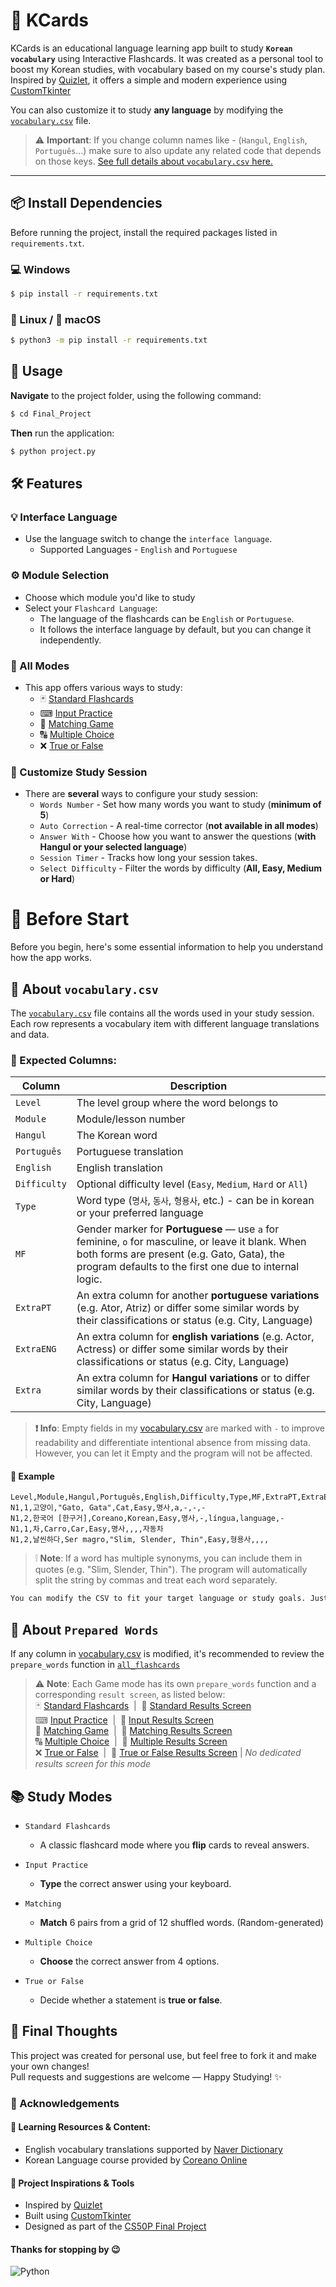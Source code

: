 # 🧠 KCards

KCards is an educational language learning app built to study **`Korean vocabulary`** using Interactive Flashcards. It was created as a personal tool to boost my Korean studies, with vocabulary based on my course's study plan. Inspired by [Quizlet](https://quizlet.com), it offers a simple and modern experience using [CustomTkinter](https://github.com/TomSchimansky/CustomTkinter)

You can also customize it to study **any language** by modifying the [`vocabulary.csv`](vocabulary.csv) file.  
> ⚠️ **Important**: If you change column names like - (`Hangul`, `English`, `Português`...) make sure to also update any related code that depends on those keys.
> [See full details about `vocabulary.csv` here.](#-about-vocabularycsv)

---

## 📦 Install Dependencies

Before running the project, install the required packages listed in `requirements.txt`.

### 💻 Windows

```bash
$ pip install -r requirements.txt
```

### 🐧 Linux / 🍎 macOS

```bash
$ python3 -m pip install -r requirements.txt
```

## 🔧 Usage

**Navigate** to the project folder, using the following command:

```bash
$ cd Final_Project
```

**Then** run the application:

```bash
$ python project.py
```

## 🛠 Features

### 💡 Interface Language
- Use the language switch to change the `interface language`.
  - Supported Languages - `English` and `Portuguese`

### ⚙ Module Selection
- Choose which module you'd like to study
- Select your `Flashcard Language`:
  - The language of the flashcards can be `English` or `Portuguese`.
  - It follows the interface language by default, but you can change it independently.
 
### 🧠 All Modes
- This app offers various ways to study:
  - 🃏 [Standard Flashcards](#-study-modes)
  - ⌨ [Input Practice](#-study-modes)
  - 🎯 [Matching Game](#-study-modes)
  - 🔠 [Multiple Choice](#-study-modes)
  - ❌ [True or False](#-study-modes)

### 🌌 Customize Study Session
- There are **several** ways to configure your study session:
  - `Words Number` - Set how many words you want to study (**minimum of 5**)
  - `Auto Correction` - A real-time corrector (**not available in all modes**)
  - `Answer With` - Choose how you want to answer the questions (**with Hangul or your selected language**)
  - `Session Timer` - Tracks how long your session takes.
  - `Select Difficulty` - Filter the words by difficulty (**All, Easy, Medium or Hard**)  

  
# 🛑 Before Start
Before you begin, here's some essential information to help you understand how the app works.

## 📃 About `vocabulary.csv`
The [`vocabulary.csv`](vocabulary.csv) file contains all the words used in your study session. Each row represents a vocabulary item with different language translations and data.

### 🧱 Expected Columns:

| Column     | Description                                                                 |
|------------|-----------------------------------------------------------------------------|
| `Level`    | The level group where the word belongs to                                     |
| `Module`   | Module/lesson number                                                        |
| `Hangul`   | The Korean word                                                             |
| `Português`  | Portuguese translation                                                    |
| `English`| English translation                                                  |
| `Difficulty`| Optional difficulty level (`Easy`, `Medium`, `Hard` or `All`)                                                                                     |
| `Type`     | Word type (`명사`, `동사`, `형용사`, etc.) - can be in korean or your preferred language                                                   |
| `MF`       | Gender marker for **Portuguese** — use `a` for feminine, `o` for masculine, or leave it blank. When both forms are present (e.g. Gato, Gata), the program defaults to the first one due to internal logic.                                                          |
| `ExtraPT`  | An extra column for another **portuguese variations** (e.g. Ator, Atriz) or differ some similar words by their classifications or status (e.g. City, Language)                                                   |
| `ExtraENG` | An extra column for **english variations** (e.g. Actor, Actress) or differ some similar words by their classifications or status (e.g. City, Language)                                                |
| `Extra`   | An extra column for **Hangul variations** or to differ similar words by their classifications or status (e.g. City, Language) |

> **❗ Info**: Empty fields in my [vocabulary.csv](vocabulary.csv) are marked with `-` to improve readability and differentiate intentional absence from missing data. However, you can let it Empty and the program will not be affected.

#### 🧪 Example

```csv
Level,Module,Hangul,Português,English,Difficulty,Type,MF,ExtraPT,ExtraENG,Extra
N1,1,고양이,"Gato, Gata",Cat,Easy,명사,a,-,-,-
N1,2,한국어 [한구거],Coreano,Korean,Easy,명사,-,língua,language,-
N1,1,차,Carro,Car,Easy,명사,,,,자동차
N1,2,날씬하다,Ser magro,"Slim, Slender, Thin",Easy,형용사,,,,
```
> ❕ **Note**: If a word has multiple synonyms, you can include them in quotes (e.g. "Slim, Slender, Thin"). The program will automatically split the string by commas and treat each word separately.

```markdown
You can modify the CSV to fit your target language or study goals. Just make sure the headers match the expected keys in the program, or update the corresponding code.
```

## 🔮 About `Prepared Words`
If any column in [vocabulary.csv](vocabulary.csv) is modified, it's recommended to review the `prepare_words` function in [`all_flashcards`](all_flashcards.py)
> ⚠️ **Note**: Each Game mode has its own `prepare_words` function and a corresponding `result screen`, as listed below:  
> 🃏 [Standard Flashcards](all_flashcards.py#L51) &nbsp;|&nbsp; 🔮 [Standard Results Screen](results_screen.py#L1486)  
> ⌨ [Input Practice](all_flashcards.py#L372) &nbsp;|&nbsp; 🔮 [Input Results Screen](results_screen.py#L173)  
> 🎯 [Matching Game](all_flashcards.py#L1050) &nbsp;|&nbsp; 🔮 [Matching Results Screen](results_screen.py#L925)  
> 🔠 [Multiple Choice](all_flashcards.py#L706) &nbsp;|&nbsp; 🔮 [Multiple Results Screen](results_screen.py#L540)  
> ❌ [True or False](all_flashcards.py#L1384) &nbsp;|&nbsp; 🔮 [True or False Results Screen](results_screen.py#L1063) | *No dedicated results screen for this mode*

## 📚 Study Modes

- `Standard Flashcards`
  - A classic flashcard mode where you **flip** cards to reveal answers.

- `Input Practice`
  - **Type** the correct answer using your keyboard.

- `Matching`
  - **Match** 6 pairs from a grid of 12 shuffled words. (Random-generated)

- `Multiple Choice`
  - **Choose** the correct answer from 4 options.

- `True or False`
  - Decide whether a statement is **true or false**.

## 💭 Final Thoughts
This project was created for personal use, but feel free to fork it and make your own changes!  
Pull requests and suggestions are welcome — Happy Studying! ✨

### 📝 Acknowledgements

#### 📒 Learning Resources & Content:
- English vocabulary translations supported by [Naver Dictionary](https://en.dict.naver.com/#/main)
- Korean Language course provided by [Coreano Online](https://coreanoonline.com.br/)

#### 💭 Project Inspirations & Tools
- Inspired by [Quizlet](https://quizlet.com)
- Built using [CustomTkinter](https://github.com/TomSchimansky/CustomTkinter)
- Designed as part of the [CS50P Final Project](https://cs50.harvard.edu/python/)


#### Thanks for stopping by 😉

![Python](https://img.shields.io/badge/Python-3.13.3-blue?logo=python)
